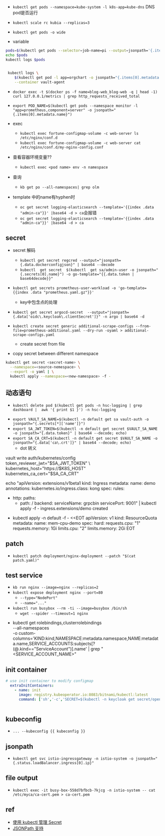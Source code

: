 


## 
+ `kubectl get pods --namespace=kube-system -l k8s-app=kube-dns` DNS pod是否运行
+ `kubectl scale rc kubia --replicas=3`
+ `kubectl get pods -o wide`

+ variable
```sh
pods=$(kubectl get pods --selector=job-name=pi --output=jsonpath='{.items[*].metadata.name}')
echo $pods
kubectl logs $pods


 kubectl logs \
    $(kubectl get pod -l app=orgchart -o jsonpath="{.items[0].metadata.name}") \
    --container vault-agent
```

+ `docker exec -t $(docker ps -f name=blog-web_blog-web -q | head -1) curl 127.0.0.1/metrics | grep http_requests_received_total`
+ `export POD_NAME=$(kubectl get pods --namespace monitor -l "app=prometheus,component=server" -o jsonpath="{.items[0].metadata.name}")`

+ exec
    + `kubectl exec fortune-configmap-volume -c web-server ls /etc/nginx/conf.d`
    + `kubectl exec fortune-configmap-volume -c web-server cat /etc/nginx/conf.d/my-nginx-config.conf`




+ 查看容器环境变量??
    - `kubectl exec <pod name> env -n namespace`

+ 查询
    - `kb get po --all-namespaces| grep olm`

+ template 中的name有hyphen时
    - `oc get secret logging-elasticsearch --template='{{index .data "admin-ca"}}' |base64 -d > ca`会报错
    - `oc get secret logging-elasticsearch --template='{{index .data "admin-ca"}}' |base64 -d > ca`


## secret 

+ secret 解码
    - `kubectl get secret regcred --output="jsonpath={.data.dockerconfigjson}" | base64 --decode`
    - `kubectl  get secret  $(kubectl  get sa/admin-user -o jsonpath="{.secrets[0].name}") -o go-template="{{.data.token | base64decode}}"`

+ `kubectl get secrets prometheus-user-workload -o 'go-template={{index .data "prometheus.yaml.gz"}}'`
  + key中包含点的处理

+ `kubectl get secret argocd-secret  --output="jsonpath={.data['oidc\.keycloak\.clientSecret']}" -n argo | base64 -d`

+ `kubectl create secret generic additional-scrape-configs --from-file=prometheus-additional.yaml --dry-run -oyaml > additional-scrape-configs.yaml`
  + create secret from file

+ copy secret between different namespace
```sh
kubectl get secret <secret-name> \
  --namespace=<source-nemespace> \
  --export -o yaml | \
  kubectl apply --namespace=<new-namespace> -f -
```

## 动态语句
<!-- 根据name删除 -->
+ `kubectl delete pod $(kubectl get pods -n hsc-logging | grep dashboard |  awk '{ print $1 }') -n hsc-logging`


<!-- 变量赋值,jsonpath -->
+ `export VAULT_SA_NAME=$(kubectl -n default get sa vault-auth -o jsonpath="{.secrets[*]['name']}")`
+ `export SA_JWT_TOKEN=$(kubectl -n default get secret $VAULT_SA_NAME -o jsonpath="{.data.token}" | base64 --decode; echo)`
+ `export SA_CA_CRT=$(kubectl -n default get secret $VAULT_SA_NAME -o jsonpath="{.data['ca\.crt']}" | base64 --decode; echo)`
  + dot 转义

vault write auth/kubernetes/config \
    token_reviewer_jwt="$SA_JWT_TOKEN" \
    kubernetes_host="https://$K8S_HOST" \
    kubernetes_ca_cert="$SA_CA_CRT"

echo "apiVersion: extensions/v1beta1
kind: Ingress
metadata:
  name: demo
  annotations:
    kubernetes.io/ingress.class: kong
spec:
  rules:
  - http:
      paths:
      - path: /
        backend:
          serviceName: grpcbin
          servicePort: 9001" | kubectl apply -f -
ingress.extensions/demo created


+ kubectl apply -n default -f - <<EOT
apiVersion: v1
kind: ResourceQuota
metadata:
  name: mem-cpu-demo
spec:
  hard:
    requests.cpu: "1"
    requests.memory: 1Gi
    limits.cpu: "2"
    limits.memory: 2Gi
EOT


## patch

+ `kubectl patch deployment/nginx-deployment --patch "$(cat patch.yaml)"`


## test service
+ `kb run nginx --image=nginx --replicas=2`
+ `kubectl expose deployment nginx --port=80`
    + `--type="NodePort"`
    + `--name="..."`
+ `kubectl run busybox --rm -ti --image=busybox /bin/sh`
    + `wget --spider --timeout=1 nginx`


<!-- search role binding -->
+ kubectl get rolebindings,clusterrolebindings \
  --all-namespaces  \
  -o custom-columns='KIND:kind,NAMESPACE:metadata.namespace,NAME:metadata.name,SERVICE_ACCOUNTS:subjects[?(@.kind=="ServiceAccount")].name' | grep "<SERVICE_ACCOUNT_NAME>"


## init container

```yaml
# use init container to modify configmap
  extraInitContainers:
    - name: init
      image: registry.kubeoperator.io:8083/bitnami/kubectl:latest
      command: ['sh','-c','SECRET=$(kubectl -n keycloak get secret/opensearch-client-secret -o jsonpath="{.data.client_secret}" | base64 --decode; echo);kubectl get configmap/logging-opensearch-dashboards-config -n logging -o yaml | sed "s/{client_secret}/$SECRET/" | kubectl -n logging apply -f -']
  
```

## kubeconfig

+ `... --kubeconfig {{ kubeconfig }}`

## jsonpath

+ `kubectl get svc istio-ingressgateway -n istio-system -o jsonpath="{.status.loadBalancer.ingress[0].ip}"`


## file output
+ `kubectl exec -it busy-box-558d7bfbcb-7kjcg -n istio-system -- cat /etc/myca/ca-cert.pem > ca-cert.pem`

## ref

+ [使用 kubectl 管理 Secret](https://kubernetes.io/zh/docs/tasks/configmap-secret/managing-secret-using-kubectl/)
+ [JSONPath 支持](https://kubernetes.io/zh/docs/reference/kubectl/jsonpath/)